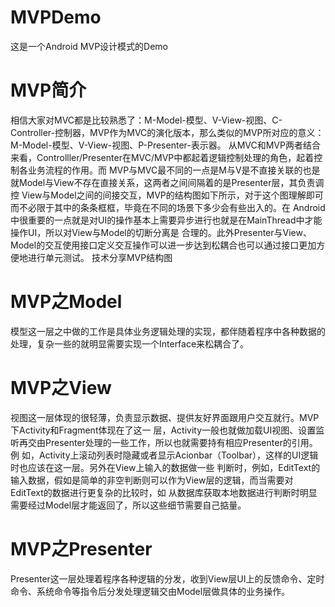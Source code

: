 # MVPDemo
这是一个Android MVP设计模式的Demo

# MVP简介

相信大家对MVC都是比较熟悉了：M-Model-模型、V-View-视图、C-Controller-控制器，MVP作为MVC的演化版本，那么类似的MVP所对应的意义：M-Model-模型、V-View-视图、P-Presenter-表示器。 从MVC和MVP两者结合来看，Controlller/Presenter在MVC/MVP中都起着逻辑控制处理的角色，起着控制各业务流程的作用。而 MVP与MVC最不同的一点是M与V是不直接关联的也是就Model与View不存在直接关系，这两者之间间隔着的是Presenter层，其负责调控 View与Model之间的间接交互，MVP的结构图如下所示，对于这个图理解即可而不必限于其中的条条框框，毕竟在不同的场景下多少会有些出入的。在 Android中很重要的一点就是对UI的操作基本上需要异步进行也就是在MainThread中才能操作UI，所以对View与Model的切断分离是 合理的。此外Presenter与View、Model的交互使用接口定义交互操作可以进一步达到松耦合也可以通过接口更加方便地进行单元测试。
技术分享MVP结构图

# MVP之Model

模型这一层之中做的工作是具体业务逻辑处理的实现，都伴随着程序中各种数据的处理，复杂一些的就明显需要实现一个Interface来松耦合了。

# MVP之View

视图这一层体现的很轻薄，负责显示数据、提供友好界面跟用户交互就行。MVP下Activity和Fragment体现在了这一 层，Activity一般也就做加载UI视图、设置监听再交由Presenter处理的一些工作，所以也就需要持有相应Presenter的引用。例 如，Activity上滚动列表时隐藏或者显示Acionbar（Toolbar），这样的UI逻辑时也应该在这一层。另外在View上输入的数据做一些 判断时，例如，EditText的输入数据，假如是简单的非空判断则可以作为View层的逻辑，而当需要对EditText的数据进行更复杂的比较时，如 从数据库获取本地数据进行判断时明显需要经过Model层才能返回了，所以这些细节需要自己掂量。

# MVP之Presenter

Presenter这一层处理着程序各种逻辑的分发，收到View层UI上的反馈命令、定时命令、系统命令等指令后分发处理逻辑交由Model层做具体的业务操作。
